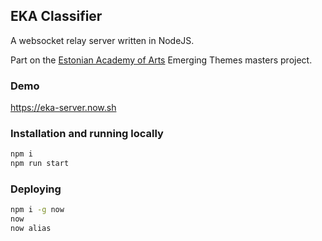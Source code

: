 ## EKA Classifier

A websocket relay server written in NodeJS.

Part on the [Estonian Academy of Arts](https://www.artun.ee/en/home/) Emerging Themes masters project.

### Demo

https://eka-server.now.sh

### Installation and running locally

```sh
npm i
npm run start
```

### Deploying

```sh
npm i -g now
now
now alias
```
